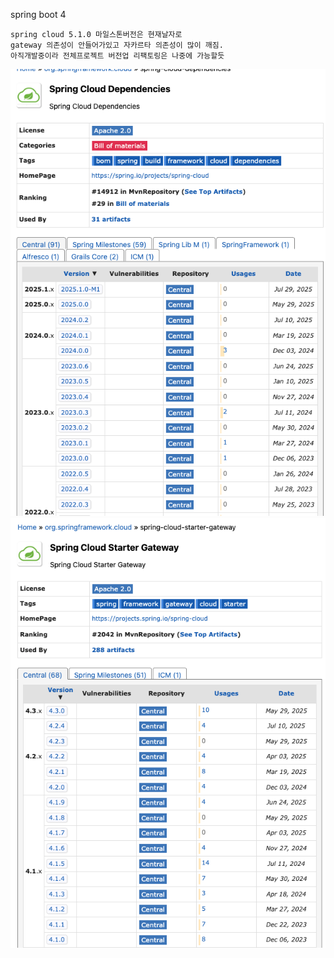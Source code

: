 spring boot 4

```text
spring cloud 5.1.0 마일스톤버전은 현재날자로 
gateway 의존성이 안들어가있고 자카르타 의존성이 많이 깨짐.
아직개발중이라 전체프로젝트 버전업 리팩토링은 나중에 가능할듯
```
![dependencies.png](images/dependencies.png)
![gateway.png](images/gateway.png)
